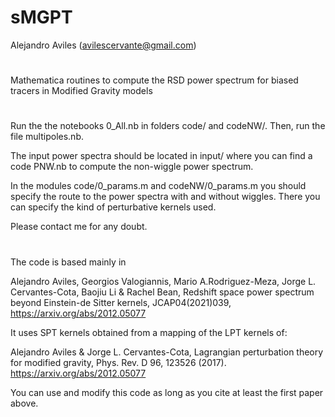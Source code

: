 # sMGPT

Alejandro Aviles
(avilescervante@gmail.com)

#

Mathematica routines to compute the RSD power spectrum for biased tracers in Modified Gravity models

#

Run the the notebooks 0_All.nb in folders code/ and codeNW/. Then, run the file multipoles.nb.

The input power spectra should be located in input/ where you can find a code PNW.nb to compute the non-wiggle power spectrum.

In the modules code/0_params.m and codeNW/0_params.m you should specify the route to the power spectra with and without wiggles. There you can specify the kind of perturbative kernels used. 

Please contact me for any doubt. 

#

The code is based mainly in

Alejandro Aviles, Georgios Valogiannis, Mario A.Rodriguez-Meza, Jorge L. Cervantes-Cota, Baojiu Li & Rachel Bean, Redshift space power spectrum beyond Einstein-de Sitter kernels, JCAP04(2021)039, https://arxiv.org/abs/2012.05077

It uses SPT kernels obtained from a mapping of the LPT kernels of:

Alejandro Aviles & Jorge L. Cervantes-Cota, Lagrangian perturbation theory for modified gravity, Phys. Rev. D 96, 123526 (2017). https://arxiv.org/abs/2012.05077

You can use and modify this code as long as you cite at least the first paper above.






